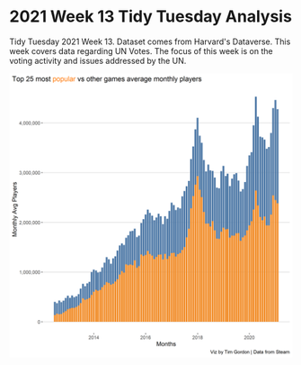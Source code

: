 # 2021 Week 13 Tidy Tuesday Analysis

Tidy Tuesday 2021 Week 13. Dataset comes from Harvard's Dataverse. This week covers data regarding UN Votes. The focus of this week is on the voting activity and issues addressed by the UN. 

![Notable Plot](https://github.com/Tgordon523/tidy_tuesdays/blob/main/03-16-2021/plots/steam_popular_game_avg.png)